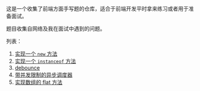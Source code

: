 这是一个收集了前端方面手写题的仓库，适合于前端开发平时拿来练习或者用于准备面试。

题目收集自网络及我在面试中遇到的问题。

列表：

1. [实现一个 `new` 方法](./new/index.md)
1. [实现一个 `instanceof` 方法](./instanceof/readme.md)
1. [debounce](./debounce/readme.md)
1. [带并发限制的异步调度器](./sceduler/readme.md)
1. [实现数组的 flat 方法](./flat-array/readme.md)
